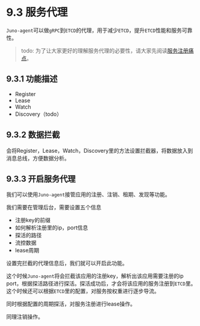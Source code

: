 # 9.3 服务代理

`Juno-agent`可以做`gRPC`到`ETCD`的代理，用于减少`ETCD`，提升`ETCD`性能和服务可靠性。

> todo: 为了让大家更好的理解服务代理的必要性，请大家先阅读[服务注册痛点](../awesome/register.md)。

## 9.3.1 功能描述

- Register
- Lease
- Watch
- Discovery（todo）

## 9.3.2 数据拦截

会将Register，Lease，Watch，Discovery里的方法设置拦截器，将数据放入到消息总线，方便数据分析。

## 9.3.3 开启服务代理

我们可以使用`Juno-agent`接管应用的注册、注销、租期、发现等功能。

我们需要在管理后台，需要设置五个信息

- 注册key的前缀
- 如何解析注册里的ip，port信息
- 探活的路径
- 流控数据
- lease周期

设置完拦截的代理信息后，我们就可以开启此功能。

这个时候`Juno-agent`将会拦截该应用的注册key，解析出该应用需要注册的ip port，根据探活路径进行探活。探活成功后，才会将该应用的服务注册到`ETCD`里。这个时候还可以根据`ETCD`里的配置，对服务按权重进行逐步导流。

同时根据配置的周期探活，对服务注册进行lease操作。

同理注销操作。
